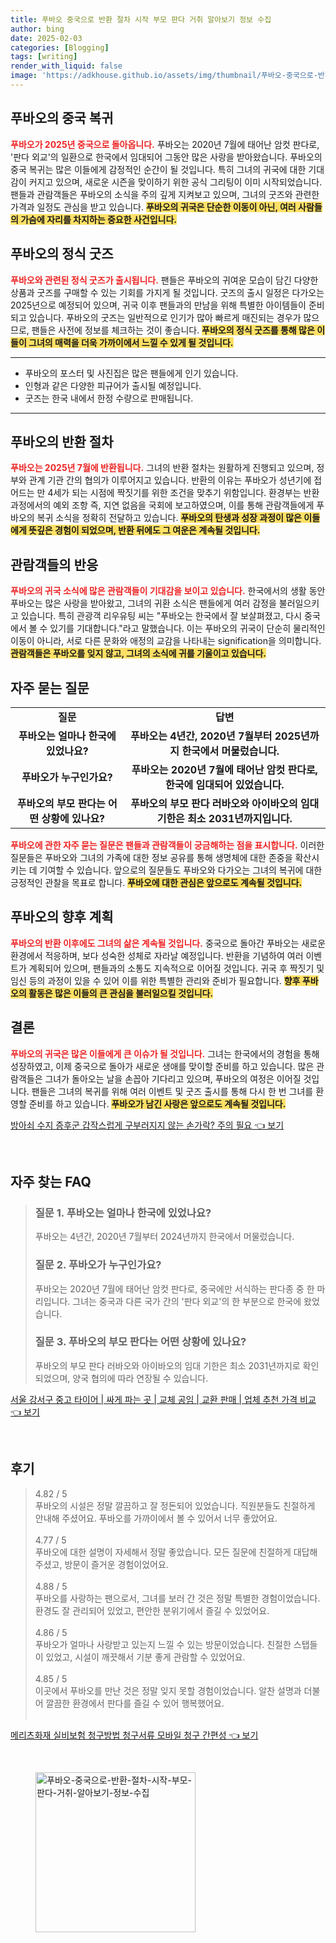 ```yaml
---
title: 푸바오 중국으로 반환 절차 시작 부모 판다 거취 알아보기 정보 수집
author: bing
date: 2025-02-03
categories: [Blogging]
tags: [writing]
render_with_liquid: false
image: 'https://adkhouse.github.io/assets/img/thumbnail/푸바오-중국으로-반환-절차-시작-부모-판다-거취-알아보기-정보-수집.webp'
---
```



<h2 id='푸바오의 중국 복귀'>푸바오의 중국 복귀</h2>

<p><b><span style="color: #ee2323;">푸바오가 2025년 중국으로 돌아옵니다.</span></b> 푸바오는 2020년 7월에 태어난 암컷 판다로, '판다 외교'의 일환으로 한국에서 임대되어 그동안 많은 사랑을 받아왔습니다. 푸바오의 중국 복귀는 많은 이들에게 감정적인 순간이 될 것입니다. 특히 그녀의 귀국에 대한 기대감이 커지고 있으며, 새로운 시즌을 맞이하기 위한 공식 그리팅이 이미 시작되었습니다. 팬들과 관람객들은 푸바오의 소식을 주의 깊게 지켜보고 있으며, 그녀의 굿즈와 관련한 가격과 일정도 관심을 받고 있습니다. <b><span style="background-color: #ffe066;">푸바오의 귀국은 단순한 이동이 아닌, 여러 사람들의 가슴에 자리를 차지하는 중요한 사건입니다.</span></b></p>

<h2 id='푸바오의 정식 굿즈'>푸바오의 정식 굿즈</h2>

<p><b><span style="color: #ee2323;">푸바오와 관련된 정식 굿즈가 출시됩니다.</span></b> 팬들은 푸바오의 귀여운 모습이 담긴 다양한 상품과 굿즈를 구매할 수 있는 기회를 가지게 될 것입니다. 굿즈의 출시 일정은 다가오는 2025년으로 예정되어 있으며, 귀국 이후 팬들과의 만남을 위해 특별한 아이템들이 준비되고 있습니다. 푸바오의 굿즈는 일반적으로 인기가 많아 빠르게 매진되는 경우가 많으므로, 팬들은 사전에 정보를 체크하는 것이 좋습니다. <b><span style="background-color: #ffe066;">푸바오의 정식 굿즈를 통해 많은 이들이 그녀의 매력을 더욱 가까이에서 느낄 수 있게 될 것입니다.</span></b></p>

<hr />

<ul>
    <li>푸바오의 포스터 및 사진집은 많은 팬들에게 인기 있습니다.</li>
    <li>인형과 같은 다양한 피규어가 출시될 예정입니다.</li>
    <li>굿즈는 한국 내에서 한정 수량으로 판매됩니다.</li>
</ul>

<hr />

<h2 id='푸바오의 반환 절차'>푸바오의 반환 절차</h2>

<p><b><span style="color: #ee2323;">푸바오는 2025년 7월에 반환됩니다.</span></b> 그녀의 반환 절차는 원활하게 진행되고 있으며, 정부와 관계 기관 간의 협의가 이루어지고 있습니다. 반환의 이유는 푸바오가 성년기에 접어드는 만 4세가 되는 시점에 짝짓기를 위한 조건을 맞추기 위함입니다. 환경부는 반환 과정에서의 예외 조항 즉, 지연 없음을 국회에 보고하였으며, 이를 통해 관람객들에게 푸바오의 복귀 소식을 정확히 전달하고 있습니다. <b><span style="background-color: #ffe066;">푸바오의 탄생과 성장 과정이 많은 이들에게 뜻깊은 경험이 되었으며, 반환 뒤에도 그 여운은 계속될 것입니다.</span></b></p>

<h2 id='관람객들의 반응'>관람객들의 반응</h2>

<p><b><span style="color: #ee2323;">푸바오의 귀국 소식에 많은 관람객들이 기대감을 보이고 있습니다.</span></b> 한국에서의 생활 동안 푸바오는 많은 사랑을 받아왔고, 그녀의 귀환 소식은 팬들에게 여러 감정을 불러일으키고 있습니다. 특히 관광객 리우유팅 씨는 "푸바오는 한국에서 잘 보살펴졌고, 다시 중국에서 볼 수 있기를 기대합니다."라고 말했습니다. 이는 푸바오의 귀국이 단순히 물리적인 이동이 아니라, 서로 다른 문화와 애정의 교감을 나타내는 signification을 의미합니다. <b><span style="background-color: #ffe066;">관람객들은 푸바오를 잊지 않고, 그녀의 소식에 귀를 기울이고 있습니다.</span></b></p>

<h2 id='자주 묻는 질문'>자주 묻는 질문</h2>

<table>
    <tr>
        <td style="text-align: center; height: 17px;"><b>질문</b></td>
        <td style="text-align: center; height: 17px;"><b>답변</b></td>
    </tr>
    <tr>
        <td style="text-align: center; height: 17px;"><b>푸바오는 얼마나 한국에 있었나요?</b></td>
        <td style="text-align: center; height: 17px;"><b>푸바오는 4년간, 2020년 7월부터 2025년까지 한국에서 머물렀습니다.</b></td>
    </tr>
    <tr>
        <td style="text-align: center; height: 17px;"><b>푸바오가 누구인가요?</b></td>
        <td style="text-align: center; height: 17px;"><b>푸바오는 2020년 7월에 태어난 암컷 판다로, 한국에 임대되어 있었습니다.</b></td>
    </tr>
    <tr>
        <td style="text-align: center; height: 17px;"><b>푸바오의 부모 판다는 어떤 상황에 있나요?</b></td>
        <td style="text-align: center; height: 17px;"><b>푸바오의 부모 판다 러바오와 아이바오의 임대 기한은 최소 2031년까지입니다.</b></td>
    </tr>
</table>

<p><b><span style="color: #ee2323;">푸바오에 관한 자주 묻는 질문은 팬들과 관람객들이 궁금해하는 점을 표시합니다.</span></b> 이러한 질문들은 푸바오와 그녀의 가족에 대한 정보 공유를 통해 생명체에 대한 존중을 확산시키는 데 기여할 수 있습니다. 앞으로의 질문들도 푸바오와 다가오는 그녀의 복귀에 대한 긍정적인 관찰을 목표로 합니다. <b><span style="background-color: #ffe066;">푸바오에 대한 관심은 앞으로도 계속될 것입니다.</span></b></p>

<h2 id='푸바오의 향후 계획'>푸바오의 향후 계획</h2>

<p><b><span style="color: #ee2323;">푸바오의 반환 이후에도 그녀의 삶은 계속될 것입니다.</span></b> 중국으로 돌아간 푸바오는 새로운 환경에서 적응하며, 보다 성숙한 성체로 자라날 예정입니다. 반환을 기념하여 여러 이벤트가 계획되어 있으며, 팬들과의 소통도 지속적으로 이어질 것입니다. 귀국 후 짝짓기 및 임신 등의 과정이 있을 수 있어 이를 위한 특별한 관리와 준비가 필요합니다. <b><span style="background-color: #ffe066;">향후 푸바오의 활동은 많은 이들의 큰 관심을 불러일으킬 것입니다.</span></b></p>

<h2 id='결론'>결론</h2>

<p><b><span style="color: #ee2323;">푸바오의 귀국은 많은 이들에게 큰 이슈가 될 것입니다.</span></b> 그녀는 한국에서의 경험을 통해 성장하였고, 이제 중국으로 돌아가 새로운 생애를 맞이할 준비를 하고 있습니다. 많은 관람객들은 그녀가 돌아오는 날을 손꼽아 기다리고 있으며, 푸바오의 여정은 이어질 것입니다. 팬들은 그녀의 복귀를 위해 여러 이벤트 및 굿즈 출시를 통해 다시 한 번 그녀를 환영할 준비를 하고 있습니다. <b><span style="background-color: #ffe066;">푸바오가 남긴 사랑은 앞으로도 계속될 것입니다.</span></b></p>


<p><a class="click-button" title="방아쇠 수지 증후군 갑작스럽게 구부러지지 않는 손가락? 주의 필요" href="https://adkhouse.github.io/posts/%EB%B0%A9%EC%95%84%EC%87%A0-%EC%88%98%EC%A7%80-%EC%A6%9D%ED%9B%84%EA%B5%B0-%EA%B0%91%EC%9E%91%EC%8A%A4%EB%9F%BD%EA%B2%8C-%EA%B5%AC%EB%B6%80%EB%9F%AC%EC%A7%80%EC%A7%80-%EC%95%8A%EB%8A%94-%EC%86%90%EA%B0%80%EB%9D%BD-%EC%A3%BC%EC%9D%98-%ED%95%84%EC%9A%94/" rel="dofollow">방아쇠 수지 증후군 갑작스럽게 구부러지지 않는 손가락? 주의 필요 👈 보기</a></p><br>
<h2 id='자주_찾는_FAQ'>자주 찾는 FAQ</h2>
<div itemscope="" itemtype="https://schema.org/FAQPage">
<blockquote>
<div itemscope="" itemprop="mainEntity" itemtype="https://schema.org/Question">
<h3 itemprop="name">질문 1. 푸바오는 얼마나 한국에 있었나요?</h3>
<div itemscope="" itemprop="acceptedAnswer" itemtype="https://schema.org/Answer">
<span itemprop="text">
<p>푸바오는 4년간, 2020년 7월부터 2024년까지 한국에서 머물렀습니다.</p>
</span>
</div>
</div>
<div itemscope="" itemprop="mainEntity" itemtype="https://schema.org/Question">
<h3 itemprop="name">질문 2. 푸바오가 누구인가요?</h3>
<div itemscope="" itemprop="acceptedAnswer" itemtype="https://schema.org/Answer">
<span itemprop="text">
<p>푸바오는 2020년 7월에 태어난 암컷 판다로, 중국에만 서식하는 판다종 중 한 마리입니다. 그녀는 중국과 다른 국가 간의 '판다 외교'의 한 부분으로 한국에 왔었습니다.</p>
</span>
</div>
</div>
<div itemscope="" itemprop="mainEntity" itemtype="https://schema.org/Question">
<h3 itemprop="name">질문 3. 푸바오의 부모 판다는 어떤 상황에 있나요?</h3>
<div itemscope="" itemprop="acceptedAnswer" itemtype="https://schema.org/Answer">
<span itemprop="text">
<p>푸바오의 부모 판다 러바오와 아이바오의 임대 기한은 최소 2031년까지로 확인되었으며, 양국 협의에 따라 연장될 수 있습니다.</p>
</span>
</div>
</div>
</blockquote>
</div>
<p><a class="click-button" title="서울 강서구 중고 타이어 | 싸게 파는 곳 | 교체 공임 | 교환 판매 | 업체 추천 가격 비교" href="https://adkhouse.github.io/posts/%EC%84%9C%EC%9A%B8-%EA%B0%95%EC%84%9C%EA%B5%AC-%EC%A4%91%EA%B3%A0-%ED%83%80%EC%9D%B4%EC%96%B4-%EC%8B%B8%EA%B2%8C-%ED%8C%8C%EB%8A%94-%EA%B3%B3-%EA%B5%90%EC%B2%B4-%EA%B3%B5%EC%9E%84-%EA%B5%90%ED%99%98-%ED%8C%90%EB%A7%A4-%EC%97%85%EC%B2%B4-%EC%B6%94%EC%B2%9C-%EA%B0%80%EA%B2%A9-%EB%B9%84%EA%B5%90/" rel="dofollow">서울 강서구 중고 타이어 | 싸게 파는 곳 | 교체 공임 | 교환 판매 | 업체 추천 가격 비교 👈 보기</a></p><br>
<h2 id='후기'>후기</h2>
<div itemscope itemtype="https://schema.org/Product">
  <blockquote>
  <div itemprop="review" itemscope itemtype="https://schema.org/Review">
      <div itemprop="reviewRating" itemscope itemtype="https://schema.org/Rating"> <span itemprop="ratingValue">4.82</span> / <span itemprop="bestRating">5</span> </div>
      <span itemprop="reviewBody">푸바오의 시설은 정말 깔끔하고 잘 정돈되어 있었습니다. 직원분들도 친절하게 안내해 주셨어요. 푸바오를 가까이에서 볼 수 있어서 너무 좋았어요.</span>
  </div>
  <br>
  <div itemprop="review" itemscope itemtype="https://schema.org/Review">
      <div itemprop="reviewRating" itemscope itemtype="https://schema.org/Rating"> <span itemprop="ratingValue">4.77</span> / <span itemprop="bestRating">5</span> </div>
      <span itemprop="reviewBody">푸바오에 대한 설명이 자세해서 정말 좋았습니다. 모든 질문에 친절하게 대답해 주셨고, 방문이 즐거운 경험이었어요.</span>
  </div>
  <br>
  <div itemprop="review" itemscope itemtype="https://schema.org/Review">
      <div itemprop="reviewRating" itemscope itemtype="https://schema.org/Rating"> <span itemprop="ratingValue">4.88</span> / <span itemprop="bestRating">5</span> </div>
      <span itemprop="reviewBody">푸바오를 사랑하는 팬으로서, 그녀를 보러 간 것은 정말 특별한 경험이었습니다. 환경도 잘 관리되어 있었고, 편안한 분위기에서 즐길 수 있었어요.</span>
  </div>
  <br>
  <div itemprop="review" itemscope itemtype="https://schema.org/Review">
      <div itemprop="reviewRating" itemscope itemtype="https://schema.org/Rating"> <span itemprop="ratingValue">4.86</span> / <span itemprop="bestRating">5</span> </div>
      <span itemprop="reviewBody">푸바오가 얼마나 사랑받고 있는지 느낄 수 있는 방문이었습니다. 친절한 스탭들이 있었고, 시설이 깨끗해서 기분 좋게 관람할 수 있었어요.</span>
  </div>
  <br>
  <div itemprop="review" itemscope itemtype="https://schema.org/Review">
      <div itemprop="reviewRating" itemscope itemtype="https://schema.org/Rating"> <span itemprop="ratingValue">4.85</span> / <span itemprop="bestRating">5</span> </div>
      <span itemprop="reviewBody">이곳에서 푸바오를 만난 것은 정말 잊지 못할 경험이었습니다. 알찬 설명과 더불어 깔끔한 환경에서 판다를 즐길 수 있어 행복했어요.</span>
  </div>
  <br>
  </blockquote>
</div>
<p><a class="click-button" title="메리츠화재 실비보험 청구방법 청구서류 모바일 청구 간편성" href="https://adkhouse.github.io/posts/%EB%A9%94%EB%A6%AC%EC%B8%A0%ED%99%94%EC%9E%AC-%EC%8B%A4%EB%B9%84%EB%B3%B4%ED%97%98-%EC%B2%AD%EA%B5%AC%EB%B0%A9%EB%B2%95-%EC%B2%AD%EA%B5%AC%EC%84%9C%EB%A5%98-%EB%AA%A8%EB%B0%94%EC%9D%BC-%EC%B2%AD%EA%B5%AC-%EA%B0%84%ED%8E%B8%EC%84%B1/" rel="dofollow">메리츠화재 실비보험 청구방법 청구서류 모바일 청구 간편성 👈 보기</a></p><br>
<figure class="image"><img src="https://adkhouse.github.io/assets/img/thumbnail/푸바오-중국으로-반환-절차-시작-부모-판다-거취-알아보기-정보-수집.webp" alt="푸바오-중국으로-반환-절차-시작-부모-판다-거취-알아보기-정보-수집" width="256" height="256"></figure>